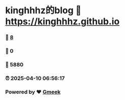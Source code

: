 # kinghhhz的blog :link: https://kinghhhz.github.io 
### :page_facing_up: [8](https://kinghhhz.github.io/tag.html) 
### :speech_balloon: 0 
### :hibiscus: 5880 
### :alarm_clock: 2025-04-10 06:56:17 
### Powered by :heart: [Gmeek](https://github.com/Meekdai/Gmeek)
